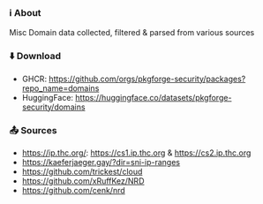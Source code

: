 ### ℹ️ About
Misc Domain data collected, filtered & parsed from various sources 

### ⬇️ Download
- GHCR: https://github.com/orgs/pkgforge-security/packages?repo_name=domains
- HuggingFace: https://huggingface.co/datasets/pkgforge-security/domains

### 📤 Sources
- https://ip.thc.org/: https://cs1.ip.thc.org & https://cs2.ip.thc.org
- https://kaeferjaeger.gay/?dir=sni-ip-ranges
- https://github.com/trickest/cloud
- https://github.com/xRuffKez/NRD
- https://github.com/cenk/nrd
